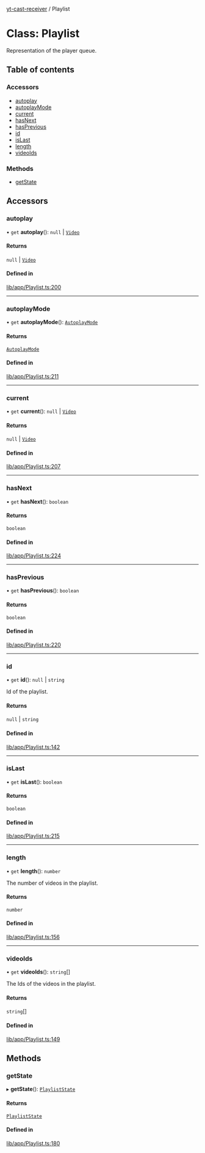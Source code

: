 [yt-cast-receiver](../README.md) / Playlist

# Class: Playlist

Representation of the player queue.

## Table of contents

### Accessors

- [autoplay](Playlist.md#autoplay)
- [autoplayMode](Playlist.md#autoplaymode)
- [current](Playlist.md#current)
- [hasNext](Playlist.md#hasnext)
- [hasPrevious](Playlist.md#hasprevious)
- [id](Playlist.md#id)
- [isLast](Playlist.md#islast)
- [length](Playlist.md#length)
- [videoIds](Playlist.md#videoids)

### Methods

- [getState](Playlist.md#getstate)

## Accessors

### autoplay

• `get` **autoplay**(): ``null`` \| [`Video`](../interfaces/Video.md)

#### Returns

``null`` \| [`Video`](../interfaces/Video.md)

#### Defined in

[lib/app/Playlist.ts:200](https://github.com/patrickkfkan/yt-cast-receiver/blob/77915bb/src/lib/app/Playlist.ts#L200)

___

### autoplayMode

• `get` **autoplayMode**(): [`AutoplayMode`](../README.md#autoplaymode)

#### Returns

[`AutoplayMode`](../README.md#autoplaymode)

#### Defined in

[lib/app/Playlist.ts:211](https://github.com/patrickkfkan/yt-cast-receiver/blob/77915bb/src/lib/app/Playlist.ts#L211)

___

### current

• `get` **current**(): ``null`` \| [`Video`](../interfaces/Video.md)

#### Returns

``null`` \| [`Video`](../interfaces/Video.md)

#### Defined in

[lib/app/Playlist.ts:207](https://github.com/patrickkfkan/yt-cast-receiver/blob/77915bb/src/lib/app/Playlist.ts#L207)

___

### hasNext

• `get` **hasNext**(): `boolean`

#### Returns

`boolean`

#### Defined in

[lib/app/Playlist.ts:224](https://github.com/patrickkfkan/yt-cast-receiver/blob/77915bb/src/lib/app/Playlist.ts#L224)

___

### hasPrevious

• `get` **hasPrevious**(): `boolean`

#### Returns

`boolean`

#### Defined in

[lib/app/Playlist.ts:220](https://github.com/patrickkfkan/yt-cast-receiver/blob/77915bb/src/lib/app/Playlist.ts#L220)

___

### id

• `get` **id**(): ``null`` \| `string`

Id of the playlist.

#### Returns

``null`` \| `string`

#### Defined in

[lib/app/Playlist.ts:142](https://github.com/patrickkfkan/yt-cast-receiver/blob/77915bb/src/lib/app/Playlist.ts#L142)

___

### isLast

• `get` **isLast**(): `boolean`

#### Returns

`boolean`

#### Defined in

[lib/app/Playlist.ts:215](https://github.com/patrickkfkan/yt-cast-receiver/blob/77915bb/src/lib/app/Playlist.ts#L215)

___

### length

• `get` **length**(): `number`

The number of videos in the playlist.

#### Returns

`number`

#### Defined in

[lib/app/Playlist.ts:156](https://github.com/patrickkfkan/yt-cast-receiver/blob/77915bb/src/lib/app/Playlist.ts#L156)

___

### videoIds

• `get` **videoIds**(): `string`[]

The Ids of the videos in the playlist.

#### Returns

`string`[]

#### Defined in

[lib/app/Playlist.ts:149](https://github.com/patrickkfkan/yt-cast-receiver/blob/77915bb/src/lib/app/Playlist.ts#L149)

## Methods

### getState

▸ **getState**(): [`PlaylistState`](../interfaces/PlaylistState.md)

#### Returns

[`PlaylistState`](../interfaces/PlaylistState.md)

#### Defined in

[lib/app/Playlist.ts:180](https://github.com/patrickkfkan/yt-cast-receiver/blob/77915bb/src/lib/app/Playlist.ts#L180)
